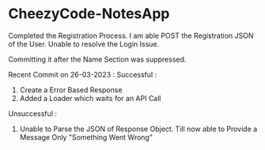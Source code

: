 # CheezyCode-NotesApp

Completed the Registration Process.
I am able POST the Registration JSON of the User.
Unable to resolve the Login Issue.

Committing it after the Name Section was suppressed.

Recent Commit on 26-03-2023 : 
Successful :
1. Create a Error Based Response
2. Added a Loader which waits for an API Call

Unsuccessful : 
1. Unable to Parse the JSON of Response Object. Till now able to Provide a Message Only "Something Went Wrong"
